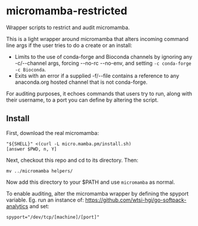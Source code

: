 # micromamba-restricted
Wrapper scripts to restrict and audit micromamba.

This is a light wrapper around micromamba that alters incoming command
line args if the user tries to do a create or an install:

- Limits to the use of conda-forge and Bioconda channels by ignoring
  any -c/--channel args, forcing --no-rc --no-env, and setting
  `-c conda-forge -c Bioconda`.
- Exits with an error if a supplied -f/--file contains a reference to
  any anaconda.org hosted channel that is not conda-forge.

For auditing purposes, it echoes commands that users try to run, along
with their username, to a port you can define by altering the script.

## Install
First, download the real micromamba:

```
"${SHELL}" <(curl -L micro.mamba.pm/install.sh)
[answer $PWD, n, Y]
```

Next, checkout this repo and cd to its directory. Then:

```
mv ../micromamba helpers/
```

Now add this directory to your $PATH and use `micromamba` as normal.

To enable auditing, alter the micromamba wrapper by defining the
spyport variable. Eg. run an instance of:
https://github.com/wtsi-hgi/go-softpack-analytics
and set:

```
spyport="/dev/tcp/[machine]/[port]"
```

